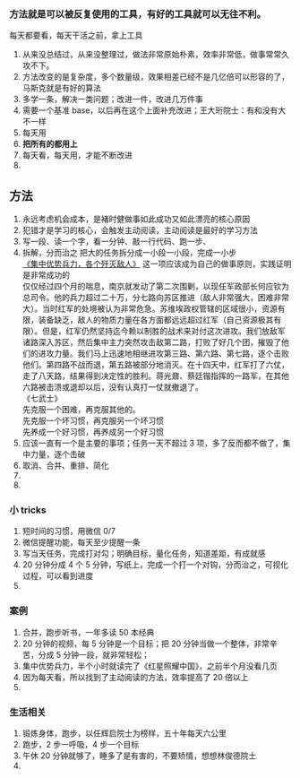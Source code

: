 
### 方法就是可以被反复使用的工具，有好的工具就可以无往不利。
每天都要看，每天干活之前，拿上工具  
1. 从来没总结过，从来没整理过，做法非常原始朴素，效率非常低，做事常常久攻不下。
2. 方法改变的是复杂度，多个数量级，效果相差已经不是几亿倍可以形容的了，马斯克就是有好的算法
3. 多学一条，解决一类问题；改进一件，改进几万件事
4. 需要一个基准 base，以后再在这个上面补充改进；王大珩院士：有和没有大不一样
5. 每天用
6. **把所有的都用上**
7. 每天看，每天用，才能不断改进
8. 


## 方法
1. 永远考虑机会成本，是褚时健做事如此成功又如此漂亮的核心原因    
2. 犯错才是学习的核心，会触发主动阅读，主动阅读是最好的学习方法
3. 写一段、读一个字，看一分钟、敲一行代码、跑一步、  
4. 拆解，分而治之
把大的任务拆分成一小段一小段，完成一小步  
[《集中优势兵力，各个歼灭敌人》](https://www.marxists.org/chinese/maozedong/marxist.org-chinese-mao-19460916.htm) 这一项应该成为自己的做事原则，实践证明是非常成功的  
仅仅经过四个月的喘息，南京就发动了第二次围剿，以现任军政部长何应钦为总司令。他的兵力超过二十万，分七路向苏区推进（敌人非常强大，困难非常大）。当时红军的处境被认为非常危急。苏维埃政权管辖的区域很小，资源有限，装备缺乏，敌人的物质力量在各方面都远远超过红军（自己资源极其有限）。但是，红军仍然坚持迄今赖以制胜的战术来对付这次进攻。我们放敌军诸路深入苏区，然后集中主力突然攻击敌第二路，打败了好几个团，摧毁了他们的进攻力量。我们马上迅速地相继进攻第三路、第六路、第七路，逐个击败他们。第四路不战而退，第五路被部分地消灭。在十四天中，红军打了六仗，走了八天路，结果得到决定性的胜利。蒋光鼐、蔡廷锴指挥的一路军，在其他六路被击溃或退却以后，没有认真打一仗就撤退了。  
《七武士》  
先克服一个困难，再克服其他的。  
先克服一个坏习惯，再克服另一个坏习惯  
先养成一个好习惯，再养成另一个好习惯  
5. 应该一直有一个是主要的事项；任务一天不超过 3 项，多了反而都不做了，集中力量，逐个击破    
6. 取消、合并、重排、简化  
7. 
8. 


### 小 tricks
1. 短时间的习惯，用微信 0/7  
2. 微信提醒功能，每天至少提醒一条
3. 写当天任务，完成打对勾；明确目标，量化任务，知道差距，有成就感  
4. 20 分钟分成 4 个 5 分钟，写纸上，完成一个打一个对钩，分而治之，可视化过程，可以看到进度    
5. 


### 案例
1. 合并，跑步听书，一年多读 50 本经典
2. 20 分钟的视频，每 5 分钟是一个目标；把 20 分钟当做一个整体，非常辛苦，分成 5 分钟一段，就非常轻松；  
3. 集中优势兵力，半个小时就读完了《红星照耀中国》，之前半个月没看几页
4. 因为每天看，所以找到了主动阅读的方法，效率提高了 20 倍以上  
5. 


### 生活相关  
1. 锻炼身体，跑步，以任辉启院士为榜样，五十年每天六公里
2. 跑步，2 步一呼吸，4 步一个目标  
3. 午休 20 分钟就够了，睡多了是有害的，不要矫情，想想林俊德院士    
4. 



